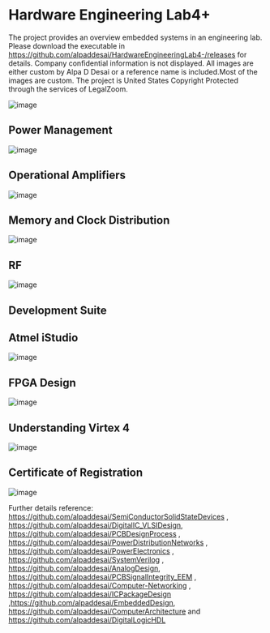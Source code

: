 # Hardware Engineering Lab4+

The project provides an overview embedded systems in an engineering lab. Please download the executable in https://github.com/alpaddesai/HardwareEngineeringLab4-/releases for details. 
Company confidential information is not displayed. All images are either custom by Alpa D Desai or a reference name is included.Most of the images are custom. The project is United States Copyright Protected through the services of LegalZoom.

![image](MainWindow.png)

## Power Management
![image](PowerManagement.png)

## Operational Amplifiers
![image](OpAmplifiers.png)

## Memory and Clock Distribution
![image](ClkDistribution.png)

## RF 
![image](WirelessRFImage.png)

## Development Suite
## Atmel iStudio 
![image](DevelopmentSuiteTool.png)

## FPGA Design 
![image](FPGADesign.png)

## Understanding Virtex 4
![image](FPGAUnderstanding.png)

## Certificate of Registration
![image](USCopyrightCertificateofRegistration.png)


Further details reference: https://github.com/alpaddesai/SemiConductorSolidStateDevices , https://github.com/alpaddesai/DigitalIC_VLSIDesign, https://github.com/alpaddesai/PCBDesignProcess , https://github.com/alpaddesai/PowerDistributionNetworks , https://github.com/alpaddesai/PowerElectronics , https://github.com/alpaddesai/SystemVerilog , https://github.com/alpaddesai/AnalogDesign, https://github.com/alpaddesai/PCBSignalIntegrity_EEM , https://github.com/alpaddesai/Computer-Networking , https://github.com/alpaddesai/ICPackageDesign ,https://github.com/alpaddesai/EmbeddedDesign,  https://github.com/alpaddesai/ComputerArchitecture and https://github.com/alpaddesai/DigitalLogicHDL
